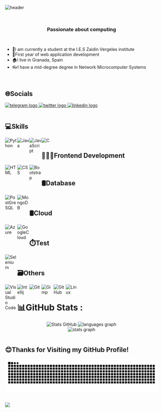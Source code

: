 ![header](https://capsule-render.vercel.app/api?type=waving&color=auto&height=300&section=header&text=Carlos%20Bernal&fontSize=90&animation=fadeIn&fontAlignY=38&desc=Welcome%20to%20my%20GitHub%20Profile%20!&descAlignY=51&descAlign=62)

<br>
<h3 align="center">Passionate about computing</h3>
<br>

- 🔭I am currently a student at the I.E.S Zaidín Vergeles institute
- 🌱First year of web application development
- 🏠I live in Granada, Spain
- 👓I have a mid-degree degree in Network Microcomputer Systems

<br>

## 🌐Socials
<div>
  <a href="https://t.me/Caberbar" target="_blank">
    <img src="https://raw.githubusercontent.com/maurodesouza/profile-readme-generator/master/src/assets/icons/social/telegram/default.svg" width="52"             height="40" alt="telegram logo"/>
  </a>
  <a href="https://twitter.com/CarlosBB2002" target="_blank">
    <img src="https://raw.githubusercontent.com/maurodesouza/profile-readme-generator/master/src/assets/icons/social/twitter/default.svg" width="52"             height="40" alt="twitter logo" />
  </a>
  <!--
  <a href=mailto: carlos.bernal.barrionuevo@gmail.com target="_blank">
    <img src="https://raw.githubusercontent.com/maurodesouza/profile-readme-generator/master/src/assets/icons/social/gmail/default.svg" width="52"               height="40" alt="gmail logo"/>
  </a>
-->
  <a href="https://www.linkedin.com/in/carlos-bernal-barrionuevo-036326234/" target="_blank">
    <img src="https://raw.githubusercontent.com/maurodesouza/profile-readme-generator/master/src/assets/icons/social/linkedin/default.svg" width="52"             height="40" alt="linkedin logo"/>
  </a>
</div>

<br>

## 💻Skills
<div align="left">
  <img align="left" alt="Python" width="40px" src="https://img.icons8.com/color/512/python.png"/>
  <img align="left" alt="Java" width="40px" src="https://img.icons8.com/color/512/java-coffee-cup-logo.png"/>
  <img align="left" alt="JavaScript" width="40px" src="https://img.icons8.com/color/512/javascript.png"/>
  <img align="left" alt="C" width="40px" src="https://img.icons8.com/color/512/c-programming.png"/>
</div>    
 
<br>
    
## 🧑🏽‍💻Frontend Development
<div align="left">
  <img align="left" alt="HTML" width="40px" src="https://img.icons8.com/color/512/html-5.png"/>
  <img align="left" alt="CSS" width="40px" src="https://img.icons8.com/color/512/css3.png"/>
  <img align="left" alt="Bootstrap" width="40px" src="https://img.icons8.com/color/512/bootstrap.png"/>
</div> 
   
<br>
   
   ## 🛢️Database
<div align="left">
  <img align="left" alt="PostGreSQL" width="40px" src="https://img.icons8.com/?size=512&id=38561&format=png"/>
  <img align="left" alt="MongoDB" width="40px" src="https://img.icons8.com/color/512/mongodb.png"/>
</div> 
    
<br>

 ## 🛢️Cloud
<div align="left">
  <img align="left" alt="Azure" width="40px" src="https://img.icons8.com/color/512/azure-1.png"/>
  <img align="left" alt="GoogleCloud" width="40px" src="https://img.icons8.com/color/512/google-cloud.png"/>
</div> 
    
<br>
   
   ## ⏱️Test
<div align="left">
  <img align="left" alt="Selenium" width="40px" src="https://img.icons8.com/color/512/selenium-test-automation.png"/>
</div> 
  
<br>

  ## 🗃️Others
<div align="left">
   <img align="left" alt="Visual Studio Code" width="40px" src="https://img.icons8.com/color/512/visual-studio-code-2019.png"/>
  <img align="left" alt="Intellij" width="40px" src="https://img.icons8.com/color/512/intellij-idea.png"/>
  <img align="left" alt="Git" width="40px" src="https://img.icons8.com/color/512/git.png"/>
  <img align="left" alt="Gimp" width="40px" src="https://img.icons8.com/color/512/gimp.png"/>
  <img align="left" alt="GitHub" width="40px" src="https://img.icons8.com/color/512/github.png"/>
  <img align="left" alt="Linux" width="40px" src="https://img.icons8.com/color/512/linux.png"/>
</div> 

<br>

# 📊GitHub Stats :
<div align="center">
    <img  alt="Stats GitHub" src="https://awesome-github-stats.azurewebsites.net/user-stats/Caberbar?cardType=github&theme=dracula&preferLogin=false&Border=282A36&locale=en&hide_title=false&layout=compact&card_width=320&langs_count=10&hide_border=true&username=Caberbar" height="150"/>
  </a>
<img src="https://github-readme-stats.vercel.app/api/top-langs?locale=en&hide_title=false&layout=compact&card_width=320&langs_count=10&theme=dracula&hide_border=true&username=Caberbar" height="150" alt="languages graph" />
</div>
<div align="center">
  <img src="https://github-readme-streak-stats.herokuapp.com/?user=Caberbar&theme=dracula&hide_border=true" height="200" alt="stats graph"/>
</div>

<br>

## 😊Thanks for Visiting my GitHub Profile! 
<p align="center">
<img src="https://github.com/VishwaGauravIn/VishwaGauravIn/blob/output/github-contribution-grid-snake.svg">
</p>
 
<br>

<a href="https://github.com/Caberbar">
  <img src="https://visitcount.itsvg.in/api?id=Caberbar&label=Profile%20Views&icon=5&pretty=true" />
</a>
